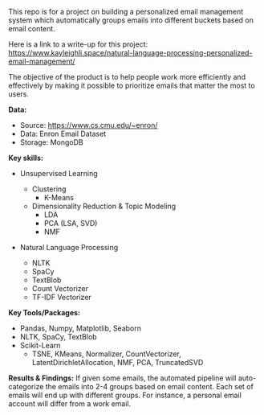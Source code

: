 This repo is for a project on building a personalized email management system which automatically groups emails into different buckets based on email content.  

Here is a link to a write-up for this project: https://www.kayleighli.space/natural-language-processing-personalized-email-management/ 

The objective of the product is to help people work more efficiently and effectively by making it possible to prioritize emails that matter the most to users. 

**Data:**
 * Source: https://www.cs.cmu.edu/~enron/
 * Data: Enron Email Dataset 
 * Storage: MongoDB

**Key skills:**
 * Unsupervised Learning 
	* Clustering 
		* K-Means 
	* Dimensionality Reduction & Topic Modeling
		* LDA 
		* PCA (LSA, SVD)
		* NMF 

 * Natural Language Processing 
	* NLTK 
	* SpaCy
	* TextBlob 
	* Count Vectorizer 
	* TF-IDF Vectorizer 

**Key Tools/Packages:**
* Pandas, Numpy, Matplotlib, Seaborn   
* NLTK, SpaCy, TextBlob   
* Scikit-Learn  
	* TSNE, KMeans, Normalizer, CountVectorizer, LatentDirichletAllocation, NMF, PCA, TruncatedSVD

**Results & Findings:**
If given some emails, the automated pipeline will auto-categorize the emails into 2-4 groups based on email content. Each set of emails will end up with different groups. For instance, a personal email account will differ from a work email.

